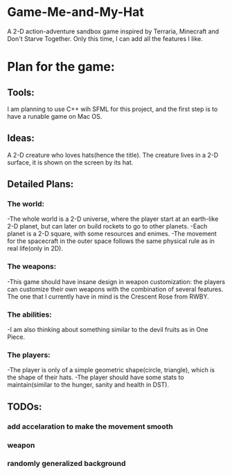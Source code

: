 # Game-Me-and-My-Hat
A 2-D action-adventure sandbox game inspired by Terraria, Minecraft and Don't Starve Together. Only this time, I can add all the features I like.

# Plan for the game:
## Tools:
I am planning to use C++ wih SFML for this project, and the first step is to have a runable game on Mac OS.

## Ideas:
A 2-D creature who loves hats(hence the title). The creature lives in a 2-D surface, it is shown on the screen by its hat. 

## Detailed Plans: 
### The world:
-The whole world is a 2-D universe, where the player start at an earth-like 2-D planet, but can later on build rockets to go to other planets.
-Each planet is a 2-D square, with some resources and enimes. 
-The movement for the spacecraft in the outer space follows the same physical rule as in real life(only in 2D). 
### The weapons:
-This game should have insane design in weapon customization: the players can customize their own weapons with the combination of several features. The one that I currently have in mind is the Crescent Rose from RWBY. 
### The abilities:
-I am also thinking about something similar to the devil fruits as in One Piece.
### The players:
-The player is only of a simple geometric shape(circle, triangle), which is the shape of their hats.
-The player should have some stats to maintain(similar to the hunger, sanity and health in DST).
### 

## TODOs:
### add accelaration to make the movement smooth
### weapon
### randomly generalized background






